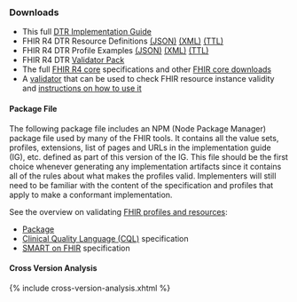 ### Downloads
* This full [DTR Implementation Guide](full-ig.zip)
* FHIR R4 DTR Resource Definitions [(JSON)](definitions.json.zip) [(XML)](definitions.xml.zip) [(TTL)](definitions.ttl.zip)
* FHIR R4 DTR Profile Examples [(JSON)](examples.json.zip) [(XML)](examples.xml.zip) [(TTL)](examples.ttl.zip)
* FHIR R4 DTR [Validator Pack](validator-hl7.fhir.us.davinci-dtr.pack)
* The full [FHIR R4 core]({{site.data.fhir.path}}fhir-spec.zip) specifications and other [FHIR core downloads]({{site.data.fhir.path}}downloads.html)
* A [validator](https://fhir.github.io/latest-ig-validator/org.hl7.fhir.validator.jar) that can be used to check FHIR resource instance validity and [instructions on how to use it](https://confluence.hl7.org/display/FHIR/Using+the+FHIR+Validator)

#### Package File
The following package file includes an NPM  (Node Package Manager) package file used by many of the FHIR tools. It contains all the value sets, profiles, extensions, list of pages and URLs in the implementation guide (IG), etc. defined as part of this version of the IG. This file should be the first choice whenever generating any implementation artifacts since it contains all of the rules about what makes the profiles valid. Implementers will still need to be familiar with the content of the specification and profiles that apply to make a conformant implementation. 

See the overview on validating <a href="http://hl7.org/fhir/R4/validation.html">FHIR profiles and resources</a>:

* [Package](package.tgz)
* [Clinical Quality Language (CQL)](https://hl7.org/fhir/uv/sdc/STU3/full-ig.zip) specification
* [SMART on FHIR](http://www.hl7.org/fhir/smart-app-launch/full-ig.zip) specification

#### Cross Version Analysis

{% include cross-version-analysis.xhtml %}
